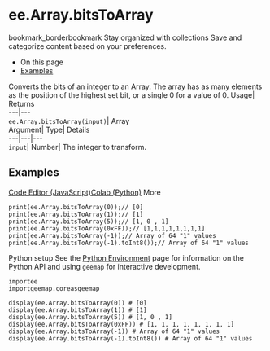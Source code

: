  
#  ee.Array.bitsToArray
bookmark_borderbookmark Stay organized with collections  Save and categorize content based on your preferences.
  * On this page
  * [Examples](https://developers.google.com/earth-engine/apidocs/ee-array-bitstoarray#examples)


Converts the bits of an integer to an Array. The array has as many elements as the position of the highest set bit, or a single 0 for a value of 0. 
Usage| Returns  
---|---  
`ee.Array.bitsToArray(input)`| Array  
Argument| Type| Details  
---|---|---  
`input`| Number| The integer to transform.  
## Examples
[Code Editor (JavaScript)](https://developers.google.com/earth-engine/apidocs/ee-array-bitstoarray#code-editor-javascript-sample)[Colab (Python)](https://developers.google.com/earth-engine/apidocs/ee-array-bitstoarray#colab-python-sample) More
```
print(ee.Array.bitsToArray(0));// [0]
print(ee.Array.bitsToArray(1));// [1]
print(ee.Array.bitsToArray(5));// [1, 0 , 1]
print(ee.Array.bitsToArray(0xFF));// [1,1,1,1,1,1,1,1]
print(ee.Array.bitsToArray(-1));// Array of 64 "1" values
print(ee.Array.bitsToArray(-1).toInt8());// Array of 64 "1" values
```
Python setup
See the [ Python Environment](https://developers.google.com/earth-engine/guides/python_install) page for information on the Python API and using `geemap` for interactive development.
```
importee
importgeemap.coreasgeemap
```
```
display(ee.Array.bitsToArray(0)) # [0]
display(ee.Array.bitsToArray(1)) # [1]
display(ee.Array.bitsToArray(5)) # [1, 0 , 1]
display(ee.Array.bitsToArray(0xFF)) # [1, 1, 1, 1, 1, 1, 1, 1]
display(ee.Array.bitsToArray(-1)) # Array of 64 "1" values
display(ee.Array.bitsToArray(-1).toInt8()) # Array of 64 "1" values
```

